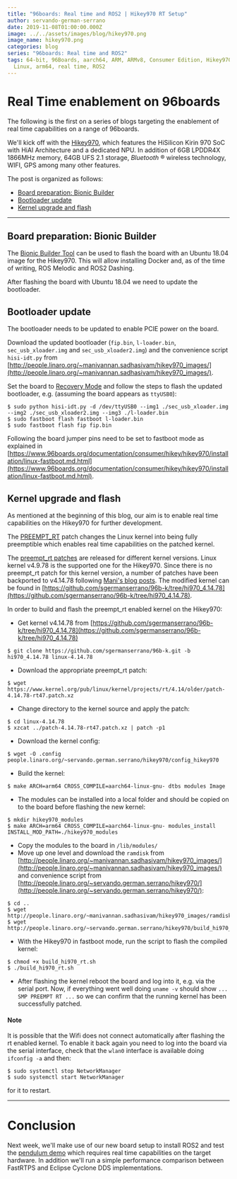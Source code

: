 ```yaml
---
title: "96boards: Real time and ROS2 | Hikey970 RT Setup"
author: servando-german-serrano
date: 2019-11-08T01:00:00.000Z
image: ../../assets/images/blog/hikey970.png
image_name: hikey970.png
categories: blog
series: "96boards: Real time and ROS2"
tags: 64-bit, 96Boards, aarch64, ARM, ARMv8, Consumer Edition, Hikey970, Linaro,
  Linux, arm64, real time, ROS2
---
```


# Real Time enablement on 96boards

The following is the first on a series of blogs targeting the enablement of real time capabilities on a range of 96boards.

We'll kick off with the [Hikey970](https://www.96boards.org/product/hikey970/), which features the HiSilicon Kirin 970 SoC with HiAI Architecture and a dedicated NPU. In addition of 6GB LPDDR4X 1866MHz memory, 64GB UFS 2.1 storage, _Bluetooth_ ® wireless technology, WIFI, GPS among many other features.

The post is organized as follows:

- [Board preparation: Bionic Builder](#board-preparation-bionic-builder)
- [Bootloader update](#bootloader-update)
- [Kernel upgrade and flash](#kernel-upgrade-and-flash)

---

## Board preparation: Bionic Builder

The [Bionic Builder Tool](https://discuss.96boards.org/t/tool-bionic-builder-automated-kernel-ubuntu-builder-for-hikey970/7879) can be used to flash the board with an Ubuntu 18.04 image for the Hikey970. This will allow installing Docker and, as of the time of writing, ROS Melodic and ROS2 Dashing.

After flashing the board with Ubuntu 18.04 we need to update the bootloader.

## Bootloader update

The bootloader needs to be updated to enable PCIE power on the board.

Download the updated bootloader (`fip.bin`, `l-loader.bin`, `sec_usb_xloader.img` and `sec_usb_xloader2.img`) and the convenience script `hisi-idt.py` from [http://people.linaro.org/~manivannan.sadhasivam/hikey970_images/](http://people.linaro.org/~manivannan.sadhasivam/hikey970_images/).

Set the board to [Recovery Mode](https://github.com/96boards/documentation/blob/master/consumer/hikey/hikey970/installation/board-recovery.md#set-board-switch-options) and follow the steps to flash the updated bootloader, e.g. (assuming the board appears as `ttyUSB0`):

```
$ sudo python hisi-idt.py -d /dev/ttyUSB0 --img1 ./sec_usb_xloader.img --img2 ./sec_usb_xloader2.img --img3 ./l-loader.bin
$ sudo fastboot flash fastboot l-loader.bin
$ sudo fastboot flash fip fip.bin
```

Following the board jumper pins need to be set to fastboot mode as explained in [https://www.96boards.org/documentation/consumer/hikey/hikey970/installation/linux-fastboot.md.html](https://www.96boards.org/documentation/consumer/hikey/hikey970/installation/linux-fastboot.md.html).

## Kernel upgrade and flash

As mentioned at the beginning of this blog, our aim is to enable real time capabilities on the Hikey970 for further development.

The [PREEMPT_RT](https://wiki.linuxfoundation.org/realtime/start) patch changes the Linux kernel into being fully preemptible which enables real time capabilities on the patched kernel.

The [preempt_rt patches](https://wiki.linuxfoundation.org/realtime/preempt_rt_versions) are released for different kernel versions. Linux kernel v4.9.78 is the supported one for the Hikey970. Since there is no preempt_rt patch for this kernel version, a number of patches have been backported to v4.14.78 following [Mani's blog posts](https://www.96boards.org/blog/hikey970-mainlining-update-part1/). The modified kernel can be found in [https://github.com/sgermanserrano/96b-k/tree/hi970_4.14.78](https://github.com/sgermanserrano/96b-k/tree/hi970_4.14.78).

In order to build and flash the preempt_rt enabled kernel on the Hikey970:

- Get kernel v4.14.78 from [https://github.com/sgermanserrano/96b-k/tree/hi970_4.14.78](https://github.com/sgermanserrano/96b-k/tree/hi970_4.14.78)

```
$ git clone https://github.com/sgermanserrano/96b-k.git -b hi970_4.14.78 linux-4.14.78
```

- Download the appropriate preempt_rt patch:

```
$ wget https://www.kernel.org/pub/linux/kernel/projects/rt/4.14/older/patch-4.14.78-rt47.patch.xz
```

- Change directory to the kernel source and apply the patch:

```
$ cd linux-4.14.78
$ xzcat ../patch-4.14.78-rt47.patch.xz | patch -p1
```

- Download the kernel config:

```
$ wget -O .config people.linaro.org/~servando.german.serrano/hikey970/config_hikey970
```

- Build the kernel:

```
$ make ARCH=arm64 CROSS_COMPILE=aarch64-linux-gnu- dtbs modules Image
```

- The modules can be installed into a local folder and should be copied on to the board before flashing the new kernel:

```
$ mkdir hikey970_modules
$ make ARCH=arm64 CROSS_COMPILE=aarch64-linux-gnu- modules_install INSTALL_MOD_PATH=./hikey970_modules
```

- Copy the modules to the board in `/lib/modules/`
- Move up one level and download the `ramdisk` from [http://people.linaro.org/~manivannan.sadhasivam/hikey970_images/](http://people.linaro.org/~manivannan.sadhasivam/hikey970_images/) and convenience script from [http://people.linaro.org/~servando.german.serrano/hikey970/](http://people.linaro.org/~servando.german.serrano/hikey970/):

```
$ cd ..
$ wget http://people.linaro.org/~manivannan.sadhasivam/hikey970_images/ramdisk.img
$ wget http://people.linaro.org/~servando.german.serrano/hikey970/build_hi970_rt.sh
```

- With the Hikey970 in fastboot mode, run the script to flash the compiled kernel:

```
$ chmod +x build_hi970_rt.sh
$ ./build_hi970_rt.sh
```

- After flashing the kernel reboot the board and log into it, e.g. via the serial port. Now, if everything went well doing `uname -v` should show `... SMP PREEMPT RT ...` so we can confirm that the running kernel has been successfully patched.

#### Note

It is possible that the Wifi does not connect automatically after flashing the rt enabled kernel. To enable it back again you need to log into the board via the serial interface, check that the `wlan0` interface is available doing `ifconfig -a` and then:

```
$ sudo systemctl stop NetworkManager
$ sudo systemctl start NetworkManager
```

for it to restart.

---

# Conclusion

Next week, we'll make use of our new board setup to install ROS2 and test the [pendulum demo](https://index.ros.org//doc/ros2/Tutorials/Real-Time-Programming/) which requires real time capabilities on the target hardware. In addition we'll run a simple performance comparison between FastRTPS and Eclipse Cyclone DDS implementations.

